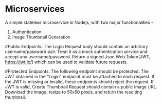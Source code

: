 # Microservices

A simple stateless microservice in Nodejs, with two major functionalities -
1. Authentication
2. Image Thumbnail Generation

#Public Endpoints: The Login Request body should contain an arbitrary username/password pair. Treat it as a mock
authentication service and accept any username/password. Return a signed Json Web Token(JWT,
https://jwt.io/) which can be used to validate future requests.

#Protected Endpoints: The following endpoint should be protected. The JWT obtained in the “Login” endpoint must be attached
to each request. If the JWT is missing or invalid, these endpoints should reject the request.
If JWT is valid, Create Thumbnail Request should contain a public image URL. Download the image, resize to
50x50 pixels, and return the resulting thumbnail.
